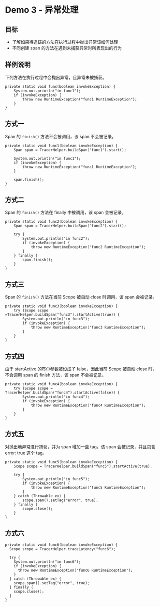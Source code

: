 # Demo 3 - 异常处理

## 目标
* 了解如果待追踪的方法在执行过程中抛出异常该如何处理
* 不同创建 span 的方法在遇到未捕获异常时所表现出的行为

## 样例说明
下列方法在执行过程中会抛出异常，且异常未被捕获。
```
private static void func(boolean invokeException) {
	System.out.println("in func1");
	if (invokeException) {
	  	throw new RuntimeException("func1 RuntimeException");
	}
}
```

## 方式一

Span 的 `finish()` 方法不会被调用，该 span 不会被记录。
```
private static void func1(boolean invokeException) {
	Span span = TracerHelper.buildSpan("func1").start();

	System.out.println("in func1");
	if (invokeException) {
		throw new RuntimeException("func1 RuntimeException");
	}

	span.finish();
}
```

## 方式二
Span 的 `finish()` 方法在 finally 中被调用，该 span 会被记录。
```
private static void func2(boolean invokeException) {
	Span span = TracerHelper.buildSpan("func2").start();

	try {
		System.out.println("in func2");
	  	if (invokeException) {
	    	throw new RuntimeException("func2 RuntimeException");
	  	}
	} finally {
	  	span.finish();
	}
}
```

## 方式三

Span 的 `finish()` 方法在当前 Scope 被自动 close 时调用，该 span 会被记录。
```
private static void func3(boolean invokeException) {
	try (Scope scope =TracerHelper.buildSpan("func3").startActive(true)) {
		System.out.println("in func3");
		if (invokeException) {
			throw new RuntimeException("func3 RuntimeException");
		}
	}
}
```

## 方式四
由于 startActive 的布尔参数被设成了 false，因此当前 Scope 被自动 close 时，不会调用 span 的 finish 方法，该 span 不会被记录。
```
private static void func4(boolean invokeException) {
	try (Scope scope = TracerHelper.buildSpan("func4").startActive(false)) {
		System.out.println("in func4");
		if (invokeException) {
			throw new RuntimeException("func4 RuntimeException");
		}
	}
}
```

## 方式五
对抛出地异常进行捕获，并为 span 增加一些 tag。该 span 会被记录，并且包含 error: true 这个 tag。
```
private static void func5(boolean invokeException) {
	Scope scope = TracerHelper.buildSpan("func5").startActive(true);

	try {
		System.out.println("in func5");
		if (invokeException) {
			throw new RuntimeException("func5 RuntimeException");
		}
	} catch (Throwable ex) {
	  	scope.span().setTag("error", true);
	} finally {
	  	scope.close();
	}
}
```

## 方式六
```
private static void func6(boolean invokeException) {
  Scope scope = TracerHelper.traceLatency("func6");

  try {
    System.out.println("in func6");
    if (invokeException) {
      throw new RuntimeException("func6 RuntimeException");
    }
  } catch (Throwable ex) {
    scope.span().setTag("error", true);
  } finally {
    scope.close();
  }
}
```